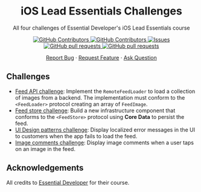 <div align="center">
    <h1 align="center">iOS Lead Essentials Challenges</h1>
    <p align="center">All four challenges of Essential Developer's iOS Lead Essentials course</p>
    <p>
        <a href="https://github.com/HenestrosaConH/ios-lead-essentials-challenges/stargazers">
          <img alt="GitHub Contributors" src="https://img.shields.io/github/stars/HenestrosaConH/ios-lead-essentials-challenges" />
        </a>
        <a href="https://github.com/HenestrosaConH/ios-lead-essentials-challenges/graphs/contributors">
          <img alt="GitHub Contributors" src="https://img.shields.io/github/contributors/HenestrosaConH/ios-lead-essentials-challenges" />
        </a>
        <a href="https://github.com/HenestrosaConH/ios-lead-essentials-challenges/issues">
          <img alt="Issues" src="https://img.shields.io/github/issues/HenestrosaConH/ios-lead-essentials-challenges" />
        </a>
        <a href="https://github.com/HenestrosaConH/ios-lead-essentials-challenges/pulls">
          <img alt="GitHub pull requests" src="https://img.shields.io/github/issues-pr/HenestrosaConH/ios-lead-essentials-challenges" />
        </a>
        <a href="https://github.com/HenestrosaConH/ios-lead-essentials-challenges/blob/main/LICENSE">
          <img alt="GitHub pull requests" src="https://img.shields.io/github/license/HenestrosaConH/ios-lead-essentials-challenges" />
        </a>
    </p>
    <p>
        <a href="https://github.com/HenestrosaConH/ios-lead-essentials-challenges/issues/new/choose">Report Bug</a> · <a href="https://github.com/HenestrosaConH/ios-lead-essentials-challenges/issues/new/choose">Request Feature</a> · <a href="https://github.com/HenestrosaConH/ios-lead-essentials-challenges/discussions">Ask Question</a>
    </p>
</div>

## Challenges

- [Feed API challenge](https://github.com/HenestrosaConH/ios-lead-essentials-challenges/tree/main/feed-api-challenge): Implement the `RemoteFeedLoader` to load a collection of images from a backend. The implementation must conform to the `<FeedLoader>` protocol creating an array of `FeedImage`.
- [Feed store challenge](https://github.com/HenestrosaConH/ios-lead-essentials-challenges/tree/main/feed-store-challenge): Build a new infrastructure component that conforms to the `<FeedStore>` protocol using **Core Data** to persist the feed.
- [UI Design patterns challenge](https://github.com/HenestrosaConH/ios-lead-essentials-challenges/tree/main/ui-design-patterns-challenge): Display localized error messages in the UI to customers when the app fails to load the feed.
- [Image comments challenge](https://github.com/HenestrosaConH/ios-lead-essentials-challenges/tree/main/image-comments-challenge): Display image comments when a user taps on an image in the feed.

## Acknowledgements

All credits to [Essential Developer](https://iosacademy.essentialdeveloper.com/p/ios-lead-essentials/) for their course.
